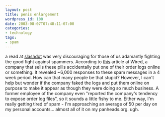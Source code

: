 ```yaml
---
layout: post
title: penis enlargement
wordpress_id: 100
date: 2003-08-07T07:48:11-07:00
categories:
- technology
tags:
- spam
---
```

a read at [slashdot](http://slashdot.org) was very discouraging for those of us adamantly fighting the good fight
against spammers.  According to [this](http://slashdot.org/article.pl?sid=03/08/06/1831256) article at Wired, a company
that sells these pills accidentally put one of their order logs online or something.  It revealed ~6,000 responses to
these spam messages in a 4 week period.  How can that many people be that stupid?  However, I can't help but wonder if
the company faked the logs and put them online on purpose to make it appear as though they were doing so much business.
A former employee of the company even "reported the company's tendency to expose order log files", so it sounds a little
fishy to me.  Either way, I'm really getting tired of spam - I'm approaching an average of 50 per day on my personal
accounts... almost all of it on my panheads.org.  ugh.
